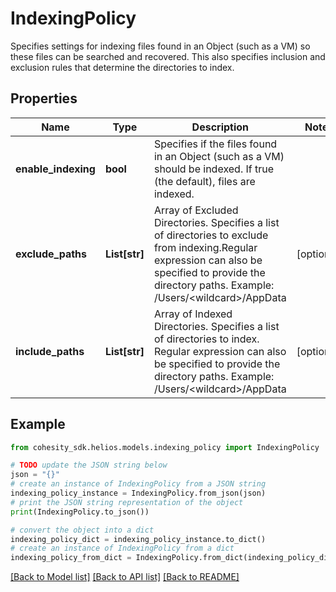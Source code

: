 # IndexingPolicy

Specifies settings for indexing files found in an Object (such as a VM) so these files can be searched and recovered. This also specifies inclusion and exclusion rules that determine the directories to index.

## Properties

Name | Type | Description | Notes
------------ | ------------- | ------------- | -------------
**enable_indexing** | **bool** | Specifies if the files found in an Object (such as a VM) should be indexed. If true (the default), files are indexed. | 
**exclude_paths** | **List[str]** | Array of Excluded Directories. Specifies a list of directories to exclude from indexing.Regular expression can also be specified to provide the directory paths. Example: /Users/&lt;wildcard&gt;/AppData | [optional] 
**include_paths** | **List[str]** | Array of Indexed Directories. Specifies a list of directories to index. Regular expression can also be specified to provide the directory paths. Example: /Users/&lt;wildcard&gt;/AppData | [optional] 

## Example

```python
from cohesity_sdk.helios.models.indexing_policy import IndexingPolicy

# TODO update the JSON string below
json = "{}"
# create an instance of IndexingPolicy from a JSON string
indexing_policy_instance = IndexingPolicy.from_json(json)
# print the JSON string representation of the object
print(IndexingPolicy.to_json())

# convert the object into a dict
indexing_policy_dict = indexing_policy_instance.to_dict()
# create an instance of IndexingPolicy from a dict
indexing_policy_from_dict = IndexingPolicy.from_dict(indexing_policy_dict)
```
[[Back to Model list]](../README.md#documentation-for-models) [[Back to API list]](../README.md#documentation-for-api-endpoints) [[Back to README]](../README.md)


